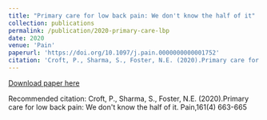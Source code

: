```yaml
---
title: "Primary care for low back pain: We don't know the half of it"
collection: publications
permalink: /publication/2020-primary-care-lbp
date: 2020
venue: 'Pain'
paperurl: 'https://doi.org/10.1097/j.pain.0000000000001752'
citation: 'Croft, P., Sharma, S., Foster, N.E. (2020).Primary care for low back pain: We don&apos;t know the half of it. Pain,161(4) 663-665'
---
```


<a href='https://doi.org/10.1097/j.pain.0000000000001752'>Download paper here</a>

Recommended citation: Croft, P., Sharma, S., Foster, N.E. (2020).Primary care for low back pain: We don't know the half of it. Pain,161(4) 663-665